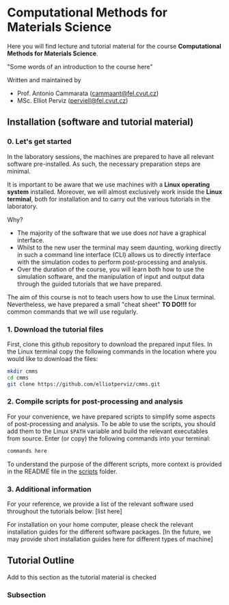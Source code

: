 # Computational Methods for Materials Science
Here you will find lecture and tutorial material for the course **Computational Methods for Materials Science**.

"Some words of an introduction to the course here"

Written and maintained by<br>
- Prof. Antonio Cammarata (cammaant@fel.cvut.cz)<br>
- MSc. Elliot Perviz (perviell@fel.cvut.cz)<br>

## Installation (software and tutorial material)

### 0. Let's get started
In the laboratory sessions, the machines are prepared to have all relevant software pre-installed. As such, the necessary preparation steps are minimal.

It is important to be aware that we use machines with a **Linux operating system** installed. Moreover, we will almost exclusively work inside the **Linux terminal**, both for installation and to carry out the various tutorials in the laboratory.

Why?
- The majority of the software that we use does *not* have a graphical interface.
- Whilst to the new user the terminal may seem daunting, working directly in such a command line interface (CLI) allows us to directly interface with the simulation codes to perform post-processing and analysis.
- Over the duration of the course, you will learn both how to use the simulation software, and the manipulation of input and output data through the guided tutorials that we have prepared.

The aim of this course is not to teach users how to use the Linux terminal. Nevertheless, we have prepared a small "cheat sheet" **TO DO!!!** for common commands that we will use regularly.

### 1. Download the tutorial files
First, clone this github repository to download the prepared input files. In the Linux terminal copy the following commands in the location where you would like to download the files:
```bash
mkdir cmms
cd cmms
git clone https://github.com/elliotperviz/cmms.git
```

### 2. Compile scripts for post-processing and analysis
For your convenience, we have prepared scripts to simplify some aspects of post-processing and analysis. To be able to use the scripts, you should add them to the Linux ```$PATH``` variable and build the relevant executables from source. Enter (or copy) the following commands into your terminal:

```bash
commands here
```

To understand the purpose of the different scripts, more context is provided in the README file in the [scripts](scripts/) folder.

### 3. Additional information

For your reference, we provide a list of the relevant software used throughout the tutorials below:
[list here]

For installation on your home computer, please check the relevant installation guides for the different software packages. [In the future, we may provide short installation guides here for different types of machine]

## Tutorial Outline
Add to this section as the tutorial material is checked
### Subsection


